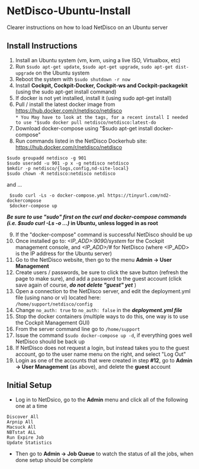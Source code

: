 # NetDisco-Ubuntu-Install
Clearer instructions on how to load NetDisco on an Ubuntu server
## Install Instructions
1. Install an Ubuntu system (vm, kvm, using a live ISO, Virtualbox, etc)
2. Run `$sudo apt-get update`, `$sudo apt-get upgrade`, `sudo apt-get dist-upgrade` on the Ubuntu system
3. Reboot the system with `$sudo shutdown -r now`
4. Install **Cockpit, Cockpit-Docker, Cockpit-ws and Cockpit-packagekit** (using the sudo apt-get install command)
5. If docker is not yet installed, install it (using sudo apt-get install)
6. Pull / install the latest docker image from https://hub.docker.com/r/netdisco/netdisco  
`* You May have to look at the tags, for a recent install I needed to use "$sudo docker pull netdisco/netdisco:latest-do`
7. Download docker-compose using "$sudo apt-get install docker-compose"
8. Run commands listed in the NetDisco Dockerhub site: https://hub.docker.com/r/netdisco/netdisco
```
$sudo groupadd netdisco -g 901
$sudo useradd -u 901 -p x -g netdisco netdisco
$mkdir -p netdisco/{logs,config,nd-site-local}
$sudo chown -R netdisco:netdisco netdisco
```
and ...
```
 $sudo curl -Ls -o docker-compose.yml https://tinyurl.com/nd2-dockercompose
 $docker-compose up  
 ```
 **_Be sure to use "sudo" first on the curl and docker-compose commands (i.e. $sudo curl -Ls -o ...)_ in Ubuntu, unless logged in as root**  

9. If the "docker-compose" command is successful NetDisco should be up  
10. Once installed go to: _<IP_ADD>:9090/system_ for the Cockpit management console, and _<IP_ADD>/#_ for NetDisco (where <IP_ADD> is the IP address for the Ubuntu server)  
11. Go to the NetDisco website, then go to the menu **Admin -> User Management**  
12. Create users / passwords, be sure to click the save button (refresh the page to make sure), and add a password to the guest account (click save again of course, **_do not delete "guest" yet_** )  
13. Open a connection to the NetDisco server, and edit the deployment.yml file (using nano or vi) located here:  
`/home/support/netdisco/config`
14. Change `no_auth: true` to `no_auth: false` in the **_deployment.yml file_**
15. Stop the docker containers (multiple ways to do this, one way is to use the Cockpit Management GUI)
16. From the server command line go to
`/home/support`
17. Issue the command `$sudo docker-compose up -d`, if everything goes well NetDisco should be back up
18. If NetDisco does not request a login, but instead takes you to the guest account, go to the user name menu on the right, and select "Log Out"  
19. Login as one of the accounts that were created in step **#12**, go to **Admin -> User Management** (as above), and delete the **guest** account
## Initial Setup
- Log in to NetDsico, go to the **Admin** menu and click all of the following one at a time
```
Discover All
Arpnip All
Macsuck All
NBTstat ALL
Run Expire Job
Update Statistics
```
- Then go to **Admin -> Job Queue** to watch the status of all the jobs, when done setup should be complete
